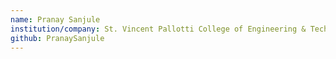```yaml
---
name: Pranay Sanjule
institution/company: St. Vincent Pallotti College of Engineering & Technology, Nagpur, MH
github: PranaySanjule
---
```


